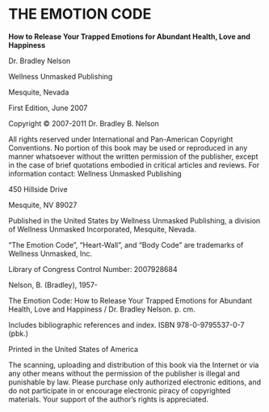 # THE EMOTION CODE

**How to Release Your Trapped Emotions for Abundant Health, Love and Happiness**


Dr. Bradley Nelson

Wellness Unmasked Publishing

Mesquite, Nevada


First Edition, June 2007

Copyright © 2007-2011 Dr. Bradley B. Nelson

All rights reserved under International and Pan-American Copyright Conventions. No portion of this book may be used or reproduced in any manner whatsoever without the written permission of the publisher, except in the case of brief quotations embodied in critical articles and reviews. For information contact: Wellness Unmasked Publishing

450 Hillside Drive

Mesquite, NV 89027

Published in the United States by Wellness Unmasked Publishing, a division of Wellness Unmasked Incorporated, Mesquite, Nevada.

“The Emotion Code”, “Heart-Wall”, and “Body Code” are trademarks of Wellness Unmasked, Inc.

Library of Congress Control Number: 2007928684

Nelson, B. (Bradley), 1957-

The Emotion Code: How to Release Your Trapped Emotions for Abundant Health, Love and Happiness / Dr. Bradley Nelson. p. cm.

Includes bibliographic references and index. ISBN 978-0-9795537-0-7 (pbk.)

Printed in the United States of America

The scanning, uploading and distribution of this book via the Internet or via any other means without the permission of the publisher is illegal and punishable by law. Please purchase only authorized electronic editions, and do not participate in or encourage electronic piracy of copyrighted materials. Your support of the author’s rights is appreciated.


